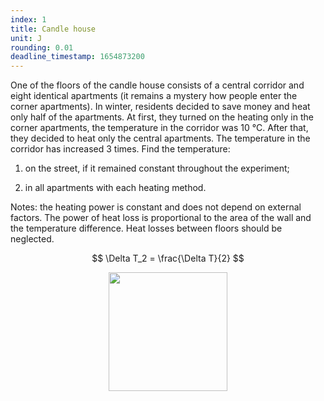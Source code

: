 ```yaml
---
index: 1
title: Candle house
unit: J
rounding: 0.01
deadline_timestamp: 1654873200
---
```


One of the floors of the candle house consists of a central corridor and eight identical apartments (it remains a mystery how people enter the corner apartments). In winter, residents decided to save money and heat only half of the apartments. At first, they turned on the heating only in the corner apartments, the temperature in the corridor was 10 °C. After that, they decided to heat only the central apartments. The temperature in the corridor has increased 3 times. Find the temperature:

1. on the street, if it remained constant throughout the experiment;

2. in all apartments with each heating method.
   
Notes: the heating power is constant and does not depend on external factors. The power of heat loss is proportional to the area of the wall and the temperature difference. Heat losses between floors should be neglected.

$$ \Delta T_2 = \frac{\Delta T}{2} $$

<p style="text-align: center">
<img src="https://ipfs.io/ipfs/bafybeiedtqa4rmzviddnlikqcecjwrv5gm33vjot65rx3ovgxkk7zwvdru/img.png" height="190">
</p>


[comment]: <> ($N = 2\cdot N_1 + 2\cdot N_2 \cdot \frac{23}{34}$)
